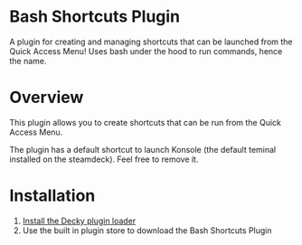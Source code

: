 # Bash Shortcuts Plugin

A plugin for creating and managing shortcuts that can be launched from the Quick Access Menu! Uses bash under the hood to run commands, hence the name.

# Overview
This plugin allows you to create shortcuts that can be run from the Quick Access Menu.

The plugin has a default shortcut to launch Konsole (the default teminal installed on the steamdeck). Feel free to remove it.

# Installation
1. [Install the Decky plugin loader](https://github.com/SteamDeckHomebrew/decky-loader#installation)
2. Use the built in plugin store to download the Bash Shortcuts Plugin